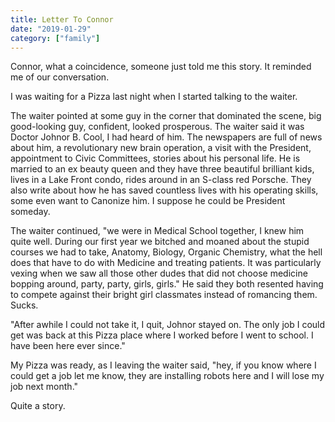 ```yaml
---
title: Letter To Connor
date: "2019-01-29"
category: ["family"]
---
```


Connor, what a coincidence, someone just told me this story. It reminded me of our conversation.

I was waiting for a Pizza last night when I started talking to the waiter.  

The waiter pointed at some guy in the corner that dominated the scene, big good-looking guy, confident, looked prosperous.  The waiter said it was Doctor Johnor B. Cool, I had heard of him.  The newspapers are full of news about him, a revolutionary new brain operation, a visit with the President, appointment to Civic Committees, stories about his personal life.  He is married to an ex beauty queen and they have three beautiful brilliant kids, lives in a Lake Front condo, rides around in an S-class red Porsche.  They also write about how he has saved countless lives with his operating skills, some even want to Canonize him.  I suppose he could be President someday.

The waiter continued, "we were in Medical School together, I knew him quite well.  During our first year we bitched and moaned about the stupid courses we had to take, Anatomy, Biology, Organic Chemistry, what the hell does that have to do with Medicine and treating patients. It was particularly vexing when we saw all those other dudes that did not choose medicine bopping around, party, party, girls, girls."  He said they both resented having to compete against their bright girl classmates instead of romancing them.  Sucks.

"After awhile I could not take it, I quit, Johnor stayed on. The only job I could get was back at this Pizza place where I worked before I went to school. I have been here ever since."

My Pizza was ready, as I leaving the waiter said, "hey, if you know where I could get a job let me know, they are installing robots here and I will lose my job next month."

Quite a story.
